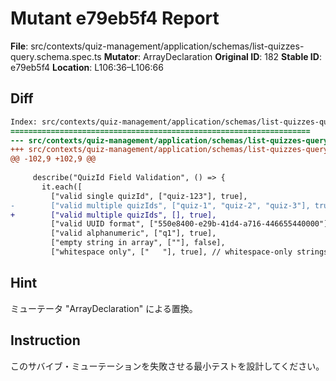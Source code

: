 # Mutant e79eb5f4 Report

**File**: src/contexts/quiz-management/application/schemas/list-quizzes-query.schema.spec.ts
**Mutator**: ArrayDeclaration
**Original ID**: 182
**Stable ID**: e79eb5f4
**Location**: L106:36–L106:66

## Diff

```diff
Index: src/contexts/quiz-management/application/schemas/list-quizzes-query.schema.spec.ts
===================================================================
--- src/contexts/quiz-management/application/schemas/list-quizzes-query.schema.spec.ts	original
+++ src/contexts/quiz-management/application/schemas/list-quizzes-query.schema.spec.ts	mutated #182
@@ -102,9 +102,9 @@
 
     describe("QuizId Field Validation", () => {
       it.each([
         ["valid single quizId", ["quiz-123"], true],
-        ["valid multiple quizIds", ["quiz-1", "quiz-2", "quiz-3"], true],
+        ["valid multiple quizIds", [], true],
         ["valid UUID format", ["550e8400-e29b-41d4-a716-446655440000"], true],
         ["valid alphanumeric", ["q1"], true],
         ["empty string in array", [""], false],
         ["whitespace only", ["   "], true], // whitespace-only strings have length > 0
```

## Hint

ミューテータ "ArrayDeclaration" による置換。

## Instruction

このサバイブ・ミューテーションを失敗させる最小テストを設計してください。
